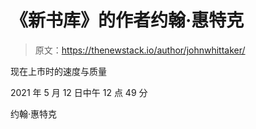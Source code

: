 # 《新书库》的作者约翰·惠特克

> 原文：<https://thenewstack.io/author/johnwhittaker/>

现在上市时的速度与质量

2021 年 5 月 12 日中午 12 点 49 分

约翰·惠特克